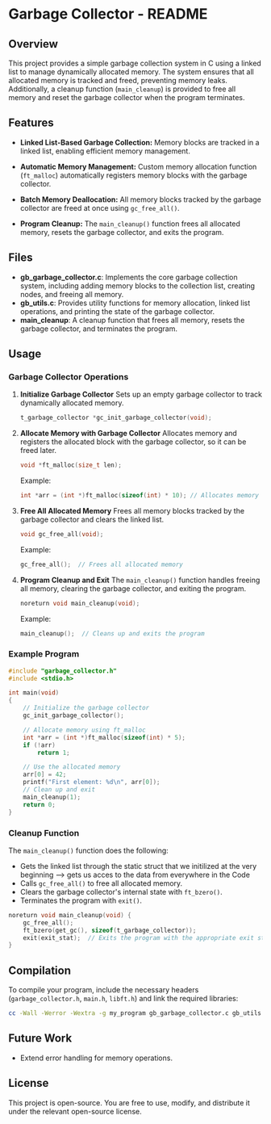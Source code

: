 
# Garbage Collector - README

## Overview
This project provides a simple garbage collection system in C using a linked list to manage dynamically allocated memory. The system ensures that all allocated memory is tracked and freed, preventing memory leaks. Additionally, a cleanup function (`main_cleanup`) is provided to free all memory and reset the garbage collector when the program terminates.

## Features
- **Linked List-Based Garbage Collection:**
  Memory blocks are tracked in a linked list, enabling efficient memory management.

- **Automatic Memory Management:**
  Custom memory allocation function (`ft_malloc`) automatically registers memory blocks with the garbage collector.

- **Batch Memory Deallocation:**
  All memory blocks tracked by the garbage collector are freed at once using `gc_free_all()`.

- **Program Cleanup:**
  The `main_cleanup()` function frees all allocated memory, resets the garbage collector, and exits the program.

## Files
- **gb_garbage_collector.c**: Implements the core garbage collection system, including adding memory blocks to the collection list, creating nodes, and freeing all memory.
- **gb_utils.c**: Provides utility functions for memory allocation, linked list operations, and printing the state of the garbage collector.
- **main_cleanup**: A cleanup function that frees all memory, resets the garbage collector, and terminates the program.

## Usage

### Garbage Collector Operations

1. **Initialize Garbage Collector**
   Sets up an empty garbage collector to track dynamically allocated memory.

   ```c
   t_garbage_collector *gc_init_garbage_collector(void);
   ```

2. **Allocate Memory with Garbage Collector**
   Allocates memory and registers the allocated block with the garbage collector, so it can be freed later.

   ```c
   void *ft_malloc(size_t len);
   ```

   Example:
   ```c
   int *arr = (int *)ft_malloc(sizeof(int) * 10); // Allocates memory for 10 integers
   ```

3. **Free All Allocated Memory**
   Frees all memory blocks tracked by the garbage collector and clears the linked list.

   ```c
   void gc_free_all(void);
   ```

   Example:
   ```c
   gc_free_all();  // Frees all allocated memory
   ```

4. **Program Cleanup and Exit**
   The `main_cleanup()` function handles freeing all memory, clearing the garbage collector, and exiting the program.

   ```c
   noreturn void main_cleanup(void);
   ```

   Example:
   ```c
   main_cleanup();  // Cleans up and exits the program
   ```

### Example Program

```c
#include "garbage_collector.h"
#include <stdio.h>

int main(void)
{
	// Initialize the garbage collector
	gc_init_garbage_collector();

	// Allocate memory using ft_malloc
	int *arr = (int *)ft_malloc(sizeof(int) * 5);
	if (!arr)
		return 1;

	// Use the allocated memory
	arr[0] = 42;
	printf("First element: %d\n", arr[0]);
	// Clean up and exit
	main_cleanup(1);
	return 0;
}
```

### Cleanup Function
The `main_cleanup()` function does the following:

- Gets the linked list through the static struct that we initilized at the very beginning --> gets us acces to the data from everywhere in the Code
- Calls `gc_free_all()` to free all allocated memory.
- Clears the garbage collector's internal state with `ft_bzero()`.
- Terminates the program with `exit()`.

```c
noreturn void main_cleanup(void) {
    gc_free_all();
    ft_bzero(get_gc(), sizeof(t_garbage_collector));
    exit(exit_stat);  // Exits the program with the appropriate exit status
}
```

## Compilation
To compile your program, include the necessary headers (`garbage_collector.h`, `main.h`, `libft.h`) and link the required libraries:

```bash
cc -Wall -Werror -Wextra -g my_program gb_garbage_collector.c gb_utils.c
```

## Future Work
- Extend error handling for memory operations.

## License
This project is open-source. You are free to use, modify, and distribute it under the relevant open-source license.
